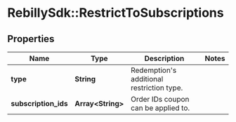 # RebillySdk::RestrictToSubscriptions

## Properties
Name | Type | Description | Notes
------------ | ------------- | ------------- | -------------
**type** | **String** | Redemption&#x27;s additional restriction type. | 
**subscription_ids** | **Array&lt;String&gt;** | Order IDs coupon can be applied to. | 

